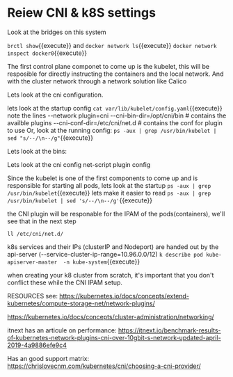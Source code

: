 # Reiew CNI & k8S settings

Look at the bridges on this system

`brctl show`{{execute}}
and 
`docker network ls`{{execute}}
`docker network inspect docker0`{{execute}}

The first control plane componet to come up is the kubelet, this will be resposible for directly instructing the containers and the local network. And with the cluster network through a network solution like Calico 

Lets look at the cni configuration.


lets look at the startup config
`cat var/lib/kubelet/config.yaml`{{execute}}
note the lines
--network plugin=cni
--cni-bin-dir=/opt/cni/bin    # contains the availble plugins
--cni-conf-dir=/etc/cni/net.d # contains the conf for plugin to use
Or, look at the running config:
`ps -aux | grep /usr/bin/kubelet | sed "s/--/\n--/g"`{{execute}}


Lets look at the bins:


Lets look at the cni config
    net-script
    plugin config

Since the kubelet is one of the first components to come up and is responsible for starting all pods, lets look at the startup
`ps -aux | grep /usr/bin/kubelet`{{execute}}
lets make it easier to read
`ps -aux | grep /usr/bin/kubelet | sed 's/--/\n--/g'`{{execute}}

the CNI plugin will be responable for the IPAM of the pods(containers), we'll see that in the next step

`ll /etc/cni/net.d/`

k8s services and their IPs (clusterIP and Nodeport) are handed out by the api-server (--service-cluster-ip-range=10.96.0.0/12)
`k describe pod kube-apiserver-master  -n kube-system`{{execute}} 

when creating your k8 cluster from scratch, it's important that you don't conflict these while the CNI IPAM setup.



RESOURCES
see:
https://kubernetes.io/docs/concepts/extend-kubernetes/compute-storage-net/network-plugins/

https://kubernetes.io/docs/concepts/cluster-administration/networking/

itnext has an articule on performance:
https://itnext.io/benchmark-results-of-kubernetes-network-plugins-cni-over-10gbit-s-network-updated-april-2019-4a9886efe9c4


Has an good support matrix:
https://chrislovecnm.com/kubernetes/cni/choosing-a-cni-provider/

